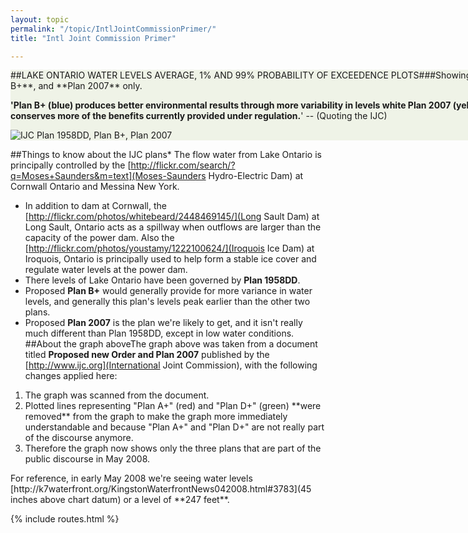 ```yaml
---
layout: topic
permalink: "/topic/IntlJointCommissionPrimer/"
title: "Intl Joint Commission Primer"

---
```


<div class="box" style="background:#eff3e7; width:960px;">
##LAKE ONTARIO WATER LEVELS AVERAGE, 1% AND 99% PROBABILITY OF EXCEEDENCE PLOTS###Showing **Plan 1958DD**, **Plan B+**, and **Plan 2007** only.

**'Plan B+ (blue) produces better environmental results through more variability in levels white Plan 2007 (yellow) strikes a balance that conserves more of the benefits currently provided under regulation.**' -- (Quoting the IJC)

<img src="Images/ijcsummary960.jpg" alt="IJC Plan 1958DD, Plan B+, Plan 2007">
</div>

##Things to know about the IJC plans* The flow water from Lake Ontario is principally controlled by the [http://flickr.com/search/?q=Moses+Saunders&m=text](Moses-Saunders Hydro-Electric Dam) at Cornwall Ontario and Messina New York.
* In addition to dam at Cornwall, the [http://flickr.com/photos/whitebeard/2448469145/](Long Sault Dam) at Long Sault, Ontario acts as a spillway when outflows are larger than the capacity of the power dam.  Also the [http://flickr.com/photos/youstamy/1222100624/](Iroquois Ice Dam) at Iroquois, Ontario is principally used to help form a stable ice cover and regulate water levels at the power dam.
* There levels of Lake Ontario have been governed by **Plan 1958DD**.
* Proposed **Plan B+** would generally provide for more variance in water levels, and generally this plan's levels peak earlier than the other two plans.
* Proposed **Plan 2007** is the plan we're likely to get, and it isn't really much different than Plan 1958DD, except in low water conditions.
##About the graph aboveThe graph above was taken from a document titled ****Proposed new Order and Plan 2007**** published by the [http://www.ijc.org](International Joint Commission), with the following changes applied here:
<ol>
<li> The graph was scanned from the document.
<li> Plotted lines representing "Plan A+" (red) and "Plan D+" (green) **were removed** from the graph to make the graph more immediately understandable and because "Plan A+" and "Plan D+" are not really part of the discourse anymore.
<li> Therefore the graph now shows only the three plans that are part of the public discourse in May 2008.
</ol>
For reference, in early May 2008 we're seeing water levels [http://k7waterfront.org/KingstonWaterfrontNews042008.html#3783](45 inches above chart datum) or a level of **247 feet**.

{% include routes.html %}
